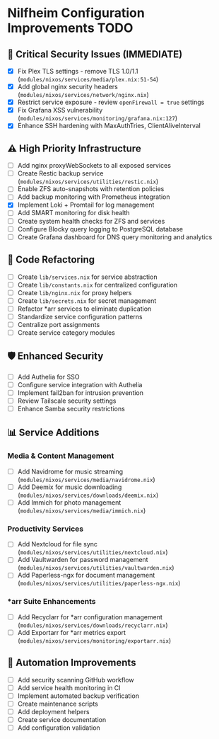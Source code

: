 # Nilfheim Configuration Improvements TODO

## 🚨 Critical Security Issues (IMMEDIATE)

- [X] Fix Plex TLS settings - remove TLS 1.0/1.1 (`modules/nixos/services/media/plex.nix:51-54`)
- [X] Add global nginx security headers (`modules/nixos/services/network/nginx.nix`)
- [X] Restrict service exposure - review `openFirewall = true` settings
- [X] Fix Grafana XSS vulnerability (`modules/nixos/services/monitoring/grafana.nix:127`)
- [X] Enhance SSH hardening with MaxAuthTries, ClientAliveInterval

## ⚠️ High Priority Infrastructure

- [ ] Add nginx proxyWebSockets to all exposed services
- [ ] Create Restic backup service (`modules/nixos/services/utilities/restic.nix`)
- [ ] Enable ZFS auto-snapshots with retention policies
- [ ] Add backup monitoring with Prometheus integration
- [X] Implement Loki + Promtail for log management
- [ ] Add SMART monitoring for disk health
- [ ] Create system health checks for ZFS and services
- [ ] Configure Blocky query logging to PostgreSQL database
- [ ] Create Grafana dashboard for DNS query monitoring and analytics

## 🔧 Code Refactoring

- [ ] Create `lib/services.nix` for service abstraction
- [ ] Create `lib/constants.nix` for centralized configuration
- [ ] Create `lib/nginx.nix` for proxy helpers
- [ ] Create `lib/secrets.nix` for secret management
- [ ] Refactor *arr services to eliminate duplication
- [ ] Standardize service configuration patterns
- [ ] Centralize port assignments
- [ ] Create service category modules

## 🛡️ Enhanced Security

- [ ] Add Authelia for SSO
- [ ] Configure service integration with Authelia
- [ ] Implement fail2ban for intrusion prevention
- [ ] Review Tailscale security settings
- [ ] Enhance Samba security restrictions

## 📊 Service Additions

### Media & Content Management
- [ ] Add Navidrome for music streaming (`modules/nixos/services/media/navidrome.nix`)
- [ ] Add Deemix for music downloading (`modules/nixos/services/downloads/deemix.nix`)
- [ ] Add Immich for photo management (`modules/nixos/services/media/immich.nix`)

### Productivity Services
- [ ] Add Nextcloud for file sync (`modules/nixos/services/utilities/nextcloud.nix`)
- [ ] Add Vaultwarden for password management (`modules/nixos/services/utilities/vaultwarden.nix`)
- [ ] Add Paperless-ngx for document management (`modules/nixos/services/utilities/paperless-ngx.nix`)

### *arr Suite Enhancements
- [ ] Add Recyclarr for *arr configuration management (`modules/nixos/services/downloads/recyclarr.nix`)
- [ ] Add Exportarr for *arr metrics export (`modules/nixos/services/monitoring/exportarr.nix`)

## 🤖 Automation Improvements

- [ ] Add security scanning GitHub workflow
- [ ] Add service health monitoring in CI
- [ ] Implement automated backup verification
- [ ] Create maintenance scripts
- [ ] Add deployment helpers
- [ ] Create service documentation
- [ ] Add configuration validation
